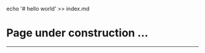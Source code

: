 <!-- ---
layout: default
---

<!-- Text can be **bold**, _italic_, or ~~strikethrough~~. -->

<!-- [Link to another page](./another-page.html). -->

<!-- There should be whitespace between paragraphs.  -->

<!-- There should be whitespace between paragraphs. We recommend including a README, or a file with information about your project. -->

echo '# hello world' >> index.md

# Page under construction ...

<!-- This is a normal paragraph following a header. GitHub is a code hosting platform for version control and collaboration. It lets you and others work together on projects from anywhere. -->

<!-- ## Header 2 -->

<!-- > This is a blockquote following a header. -->
>
<!-- > When something is important enough, you do it even if the odds are not in your favor. -->

<!-- ### Header 3 -->
<!-- 
```js
// Javascript code with syntax highlighting.
var fun = function lang(l) {
  dateformat.i18n = require('./lang/' + l)
  return true;
}
``` -->
<!-- 
```ruby
# Ruby code with syntax highlighting
GitHubPages::Dependencies.gems.each do |gem, version|
  s.add_dependency(gem, "= #{version}")
end
``` -->

<!-- #### Header 4 -->
<!-- 
*   This is an unordered list following a header.
*   This is an unordered list following a header.
*   This is an unordered list following a header. -->

<!-- ##### Header 5 -->
<!-- 
1.  This is an ordered list following a header.
2.  This is an ordered list following a header.
3.  This is an ordered list following a header. -->

<!-- ###### Header 6 -->
<!-- 
| head1        | head two          | three |
|:-------------|:------------------|:------|
| ok           | good swedish fish | nice  |
| out of stock | good and plenty   | nice  |
| ok           | good `oreos`      | hmm   |
| ok           | good `zoute` drop | yumm  | -->

<!-- ### There's a horizontal rule below this. -->

* * *

<!-- ### Here is an unordered list:

*   Item foo
*   Item bar
*   Item baz
*   Item zip -->

<!-- ### And an ordered list:

1.  Item one
1.  Item two
1.  Item three
1.  Item four

### And a nested list:

- level 1 item
  - level 2 item
  - level 2 item
    - level 3 item
    - level 3 item
- level 1 item
  - level 2 item
  - level 2 item
  - level 2 item
- level 1 item
  - level 2 item
  - level 2 item
- level 1 item -->
<!-- 
### Small image

![Octocat](https://github.githubassets.com/images/icons/emoji/octocat.png)

### Large image

![Branching](https://guides.github.com/activities/hello-world/branching.png)


### Definition lists can be used with HTML syntax.

<dl>
<dt>Name</dt>
<dd>Godzilla</dd>
<dt>Born</dt>
<dd>1952</dd>
<dt>Birthplace</dt>
<dd>Japan</dd>
<dt>Color</dt>
<dd>Green</dd>
</dl> -->
<!-- 
```
Long, single-line code blocks should not wrap. They should horizontally scroll if they are too long. This line should be long enough to demonstrate this.
``` -->
<!-- 
```
The final element.
``` -->
